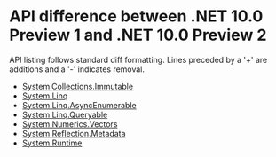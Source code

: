 # API difference between .NET 10.0 Preview 1 and .NET 10.0 Preview 2

API listing follows standard diff formatting.
Lines preceded by a '+' are additions and a '-' indicates removal.

* [System.Collections.Immutable](10.0-preview2_System.Collections.Immutable.md)
* [System.Linq](10.0-preview2_System.Linq.md)
* [System.Linq.AsyncEnumerable](10.0-preview2_System.Linq.AsyncEnumerable.md)
* [System.Linq.Queryable](10.0-preview2_System.Linq.Queryable.md)
* [System.Numerics.Vectors](10.0-preview2_System.Numerics.Vectors.md)
* [System.Reflection.Metadata](10.0-preview2_System.Reflection.Metadata.md)
* [System.Runtime](10.0-preview2_System.Runtime.md)
